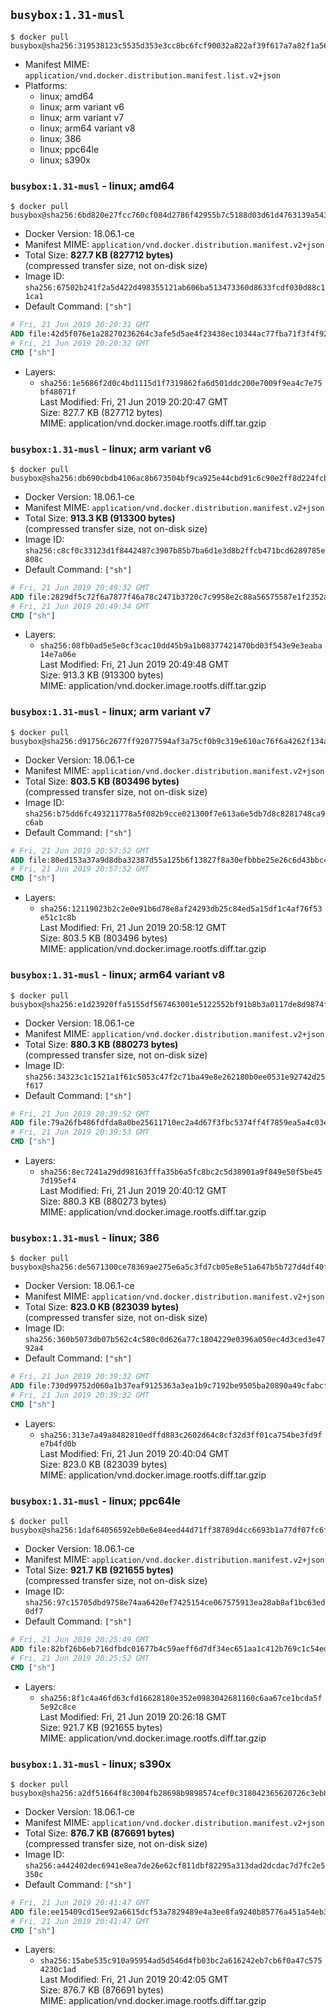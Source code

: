 ## `busybox:1.31-musl`

```console
$ docker pull busybox@sha256:319538123c5535d353e3cc8bc6fcf90032a822af39f617a7a82f1a5624957b74
```

-	Manifest MIME: `application/vnd.docker.distribution.manifest.list.v2+json`
-	Platforms:
	-	linux; amd64
	-	linux; arm variant v6
	-	linux; arm variant v7
	-	linux; arm64 variant v8
	-	linux; 386
	-	linux; ppc64le
	-	linux; s390x

### `busybox:1.31-musl` - linux; amd64

```console
$ docker pull busybox@sha256:6bd820e27fcc760cf084d2786f42955b7c5188d03d61d4763139a54302ef5f8c
```

-	Docker Version: 18.06.1-ce
-	Manifest MIME: `application/vnd.docker.distribution.manifest.v2+json`
-	Total Size: **827.7 KB (827712 bytes)**  
	(compressed transfer size, not on-disk size)
-	Image ID: `sha256:67502b241f2a5d422d498355121ab606ba513473360d8633fcdf030d88c11ca1`
-	Default Command: `["sh"]`

```dockerfile
# Fri, 21 Jun 2019 20:20:31 GMT
ADD file:42d5f076e1a28270236264c3afe5d5ae4f23438ec10344ac77fba71f3f4f920a in / 
# Fri, 21 Jun 2019 20:20:32 GMT
CMD ["sh"]
```

-	Layers:
	-	`sha256:1e5686f2d0c4bd1115d1f7319862fa6d501ddc200e7009f9ea4c7e75bf48071f`  
		Last Modified: Fri, 21 Jun 2019 20:20:47 GMT  
		Size: 827.7 KB (827712 bytes)  
		MIME: application/vnd.docker.image.rootfs.diff.tar.gzip

### `busybox:1.31-musl` - linux; arm variant v6

```console
$ docker pull busybox@sha256:db690cbdb4106ac8b673504bf9ca925e44cbd91c6c90e2ff8d224fcbf4583f4c
```

-	Docker Version: 18.06.1-ce
-	Manifest MIME: `application/vnd.docker.distribution.manifest.v2+json`
-	Total Size: **913.3 KB (913300 bytes)**  
	(compressed transfer size, not on-disk size)
-	Image ID: `sha256:c8cf0c33123d1f8442487c3907b85b7ba6d1e3d8b2ffcb471bcd6289785e808c`
-	Default Command: `["sh"]`

```dockerfile
# Fri, 21 Jun 2019 20:49:32 GMT
ADD file:2829df5c72f6a7877f46a78c2471b3720c7c9958e2c88a56575587e1f2352ab7 in / 
# Fri, 21 Jun 2019 20:49:34 GMT
CMD ["sh"]
```

-	Layers:
	-	`sha256:08fb0ad5e5e0cf3cac10dd45b9a1b08377421470bd03f543e9e3eaba14e7a06e`  
		Last Modified: Fri, 21 Jun 2019 20:49:48 GMT  
		Size: 913.3 KB (913300 bytes)  
		MIME: application/vnd.docker.image.rootfs.diff.tar.gzip

### `busybox:1.31-musl` - linux; arm variant v7

```console
$ docker pull busybox@sha256:d91756c2677ff92077594af3a75cf0b9c319e610ac76f6a4262f134aa8fec70f
```

-	Docker Version: 18.06.1-ce
-	Manifest MIME: `application/vnd.docker.distribution.manifest.v2+json`
-	Total Size: **803.5 KB (803496 bytes)**  
	(compressed transfer size, not on-disk size)
-	Image ID: `sha256:b75dd6fc493211778a5f082b9cce021300f7e613a6e5db7d8c8281748ca9c6ab`
-	Default Command: `["sh"]`

```dockerfile
# Fri, 21 Jun 2019 20:57:52 GMT
ADD file:80ed153a37a9d8dba32387d55a125b6f13827f8a30efbbbe25e26c6d43bbc486 in / 
# Fri, 21 Jun 2019 20:57:52 GMT
CMD ["sh"]
```

-	Layers:
	-	`sha256:12119023b2c2e0e91b6d78e8af24293db25c84ed5a15df1c4af76f53e51c1c8b`  
		Last Modified: Fri, 21 Jun 2019 20:58:12 GMT  
		Size: 803.5 KB (803496 bytes)  
		MIME: application/vnd.docker.image.rootfs.diff.tar.gzip

### `busybox:1.31-musl` - linux; arm64 variant v8

```console
$ docker pull busybox@sha256:e1d23920ffa5155df567463001e5122552bf91b8b3a0117de8d9874f462eb235
```

-	Docker Version: 18.06.1-ce
-	Manifest MIME: `application/vnd.docker.distribution.manifest.v2+json`
-	Total Size: **880.3 KB (880273 bytes)**  
	(compressed transfer size, not on-disk size)
-	Image ID: `sha256:34323c1c1521a1f61c5053c47f2c71ba49e8e262180b0ee0531e92742d25f617`
-	Default Command: `["sh"]`

```dockerfile
# Fri, 21 Jun 2019 20:39:52 GMT
ADD file:79a26fb486fdfda8a0be25611710ec2a4d67f3fbc5374ff4f7859ea5a4c03e03 in / 
# Fri, 21 Jun 2019 20:39:53 GMT
CMD ["sh"]
```

-	Layers:
	-	`sha256:8ec7241a29dd98163fffa35b6a5fc8bc2c5d38901a9f849e50f5be457d195ef4`  
		Last Modified: Fri, 21 Jun 2019 20:40:12 GMT  
		Size: 880.3 KB (880273 bytes)  
		MIME: application/vnd.docker.image.rootfs.diff.tar.gzip

### `busybox:1.31-musl` - linux; 386

```console
$ docker pull busybox@sha256:de5671300ce78369ae275e6a5c3fd7cb05e8e51a647b5b727d4df40f3915f788
```

-	Docker Version: 18.06.1-ce
-	Manifest MIME: `application/vnd.docker.distribution.manifest.v2+json`
-	Total Size: **823.0 KB (823039 bytes)**  
	(compressed transfer size, not on-disk size)
-	Image ID: `sha256:360b5073db07b562c4c580c0d626a77c1804229e0396a050ec4d3ced3e4792a4`
-	Default Command: `["sh"]`

```dockerfile
# Fri, 21 Jun 2019 20:39:32 GMT
ADD file:730d99752d060a1b37eaf9125363a3ea1b9c7192be9505ba20890a49cfabcfae in / 
# Fri, 21 Jun 2019 20:39:32 GMT
CMD ["sh"]
```

-	Layers:
	-	`sha256:313e7a49a8482810edffd883c2602d64c8cf32d3ff01ca754be3fd9fe7b4fd0b`  
		Last Modified: Fri, 21 Jun 2019 20:40:04 GMT  
		Size: 823.0 KB (823039 bytes)  
		MIME: application/vnd.docker.image.rootfs.diff.tar.gzip

### `busybox:1.31-musl` - linux; ppc64le

```console
$ docker pull busybox@sha256:1daf64056592eb0e6e84eed44d71ff38789d4cc6693b1a77df07fc6faa31b04d
```

-	Docker Version: 18.06.1-ce
-	Manifest MIME: `application/vnd.docker.distribution.manifest.v2+json`
-	Total Size: **921.7 KB (921655 bytes)**  
	(compressed transfer size, not on-disk size)
-	Image ID: `sha256:97c15705dbd9758e74aa6420ef7425154ce067575913ea28ab8af1bc63ed0df7`
-	Default Command: `["sh"]`

```dockerfile
# Fri, 21 Jun 2019 20:25:49 GMT
ADD file:82bf26b6eb716dfbdc01677b4c59aeff6d7df34ec651aa1c412b769c1c54edf5 in / 
# Fri, 21 Jun 2019 20:25:52 GMT
CMD ["sh"]
```

-	Layers:
	-	`sha256:8f1c4a46fd63cfd16628180e352e0983042681160c6aa67ce1bcda5f5e92c8ce`  
		Last Modified: Fri, 21 Jun 2019 20:26:18 GMT  
		Size: 921.7 KB (921655 bytes)  
		MIME: application/vnd.docker.image.rootfs.diff.tar.gzip

### `busybox:1.31-musl` - linux; s390x

```console
$ docker pull busybox@sha256:a2df51664f8c3004fb28698b9898574cef0c318042365620726c3eb89c0bd703
```

-	Docker Version: 18.06.1-ce
-	Manifest MIME: `application/vnd.docker.distribution.manifest.v2+json`
-	Total Size: **876.7 KB (876691 bytes)**  
	(compressed transfer size, not on-disk size)
-	Image ID: `sha256:a442402dec6941e8ea7de26e62cf811dbf82295a313dad2dcdac7d7fc2e5350c`
-	Default Command: `["sh"]`

```dockerfile
# Fri, 21 Jun 2019 20:41:47 GMT
ADD file:ee15409cd15ee92a6615dcf53a7829489e4a3ee8fa9240b85776a451a54eb37f in / 
# Fri, 21 Jun 2019 20:41:47 GMT
CMD ["sh"]
```

-	Layers:
	-	`sha256:15abe535c910a95954ad5d546d4fb03bc2a616242eb7cb6f0a47c5754230c1ad`  
		Last Modified: Fri, 21 Jun 2019 20:42:05 GMT  
		Size: 876.7 KB (876691 bytes)  
		MIME: application/vnd.docker.image.rootfs.diff.tar.gzip
